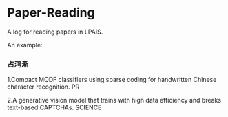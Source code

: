 # Paper-Reading
A log for reading papers in LPAIS.


An example:

### 占鸿渐

1.Compact MQDF classifiers using sparse coding for handwritten Chinese character recognition. PR

2.A generative vision model that trains with high data efficiency and breaks text-based CAPTCHAs. SCIENCE
